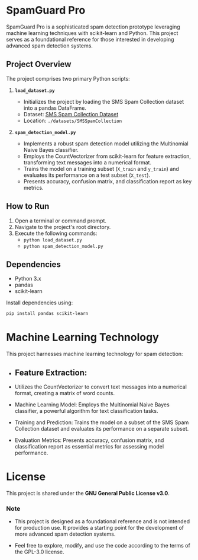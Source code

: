 # SpamGuard Pro

SpamGuard Pro is a sophisticated spam detection prototype leveraging machine learning techniques with scikit-learn and Python. This project serves as a foundational reference for those interested in developing advanced spam detection systems.

## Project Overview

The project comprises two primary Python scripts:

1. **`load_dataset.py`**
   - Initializes the project by loading the SMS Spam Collection dataset into a pandas DataFrame.
   - Dataset: [SMS Spam Collection Dataset](https://archive.ics.uci.edu/ml/datasets/sms+spam+collection)
   - Location: `./datasets/SMSSpamCollection`

2. **`spam_detection_model.py`**
   - Implements a robust spam detection model utilizing the Multinomial Naive Bayes classifier.
   - Employs the CountVectorizer from scikit-learn for feature extraction, transforming text messages into a numerical format.
   - Trains the model on a training subset (`X_train` and `y_train`) and evaluates its performance on a test subset (`X_test`).
   - Presents accuracy, confusion matrix, and classification report as key metrics.

## How to Run

1. Open a terminal or command prompt.
2. Navigate to the project's root directory.
3. Execute the following commands:
   - `python load_dataset.py`
   - `python spam_detection_model.py`

## Dependencies

- Python 3.x
- pandas
- scikit-learn

Install dependencies using:
```bash
pip install pandas scikit-learn
```


# Machine Learning Technology

This project harnesses machine learning technology for spam detection:

 - ## Feature Extraction:
- Utilizes the CountVectorizer to convert text messages into a numerical format, creating a matrix of word counts.

- Machine Learning Model:
        Employs the Multinomial Naive Bayes classifier, a powerful algorithm for text classification tasks.

- Training and Prediction:
        Trains the model on a subset of the SMS Spam Collection dataset and evaluates its performance on a separate subset.

- Evaluation Metrics:
        Presents accuracy, confusion matrix, and classification report as essential metrics for assessing model performance.

# License

This project is shared under the **GNU General Public License v3.0**.

### Note

- This project is designed as a foundational reference and is not intended for production use. It provides a starting point for the development of more advanced spam detection systems.

- Feel free to explore, modify, and use the code according to the terms of the GPL-3.0 license.
